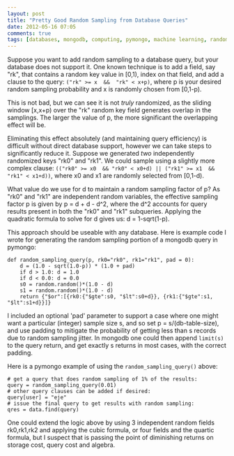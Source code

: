 ```yaml
---
layout: post
title: "Pretty Good Random Sampling from Database Queries"
date: 2012-05-16 07:05
comments: true
tags: [databases, mongodb, computing, pymongo, machine learning, random sampling]
---
```

Suppose you want to add random sampling to a database query, but your database does not support it.  One known technique is to add a field, say "rk", that contains a random key value in [0,1), index on that field, and add a clause to the query:  `("rk" >= x  &&  "rk" < x+p)`, where p is your desired random sampling probability and x is randomly chosen from [0,1-p).

This is not bad, but we can see it is not _truly_ randomized, as the sliding window [x,x+p) over the "rk" random key field generates overlap in the samplings.  The larger the value of p, the more significant the overlapping effect will be.

Eliminating this effect absolutely (and maintaining query efficiency) is difficult without direct database support, however we can take steps to significantly reduce it.  Suppose we generated _two_ independently randomized keys "rk0" and "rk1".  We could sample using a slightly more complex clause: `(("rk0" >= x0  && "rk0" < x0+d) || ("rk1" >= x1  &&  "rk1" < x1+d))`, where x0 and x1 are randomly selected from [0,1-d).

What value do we use for d to maintain a random sampling factor of p?  As "rk0" and "rk1" are independent random variables, the effective sampling factor p is given by p = d + d - d^2, where the d^2 accounts for query results present in both the "rk0" and "rk1" subqueries.  Applying the quadratic formula to solve for d gives us: d = 1-sqrt(1-p).

This approach should be useable with any database.  Here is example code I wrote for generating the random sampling portion of a mongodb query in pymongo:

    def random_sampling_query(p, rk0="rk0", rk1="rk1", pad = 0):
        d = (1.0 - sqrt(1.0-p)) * (1.0 + pad)
        if d > 1.0: d = 1.0
        if d < 0.0: d = 0.0
        s0 = random.random()*(1.0 - d)
        s1 = random.random()*(1.0 - d)
        return {"$or":[{rk0:{"$gte":s0, "$lt":s0+d}}, {rk1:{"$gte":s1, "$lt":s1+d}}]}

I included an optional 'pad' parameter to support a case where one might want a particular (integer) sample size s, and so set p = s/(db-table-size), and use padding to mitigate the probability of getting less than s records due to random sampling jitter.  In mongodb one could then append `limit(s)` to the query return, and get exactly s returns in most cases, with the correct padding.

Here is a pymongo example of using the `random_sampling_query()` above:

    # get a query that does random sampling of 1% of the results:
    query = random_sampling_query(0.01)
    # other query clauses can be added if desired:
    query[user] = "eje"
    # issue the final query to get results with random sampling:
    qres = data.find(query)

One could extend the logic above by using 3 independent random fields rk0,rk1,rk2 and applying the cubic formula, or four fields and the quartic formula, but I suspect that is passing the point of diminishing returns on storage cost, query cost and algebra.
